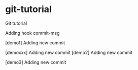 # git-tutorial
Git tutorial


Adding hook commit-msg

[demo1] Adding new commit

[demoxxx] Adding new commit
[demo2] Adding new commit

[demo3] Adding new commit
